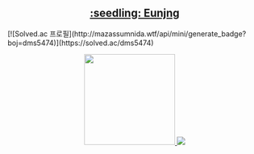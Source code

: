 <!-- ![header](https://capsule-render.vercel.app/api?type=Transparent&color=auto&height=250&section=header&text=Hello%20Eunjeong&fontSize=90) -->

<a href="https://github.com/eunjng5474" align="center">
  <h2> :seedling: Eunjng </h2>
</a>
[![Solved.ac 프로필](http://mazassumnida.wtf/api/mini/generate_badge?boj=dms5474)](https://solved.ac/dms5474)

<Br>

<p align="center">
<a href="https://github.com/eunjng5474/">
 <img height="180em" src="https://github-readme-stats-eight-theta.vercel.app/api?username=eunjng5474&show_icons=true&theme=graywhite&include_all_commits=true&count_private=true"/>
 <img src="https://github-readme-stats.vercel.app/api/top-langs/?username=eunjng5474&layout=compact"><br><br>
</a>
</p>
